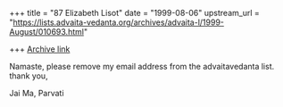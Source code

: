 +++
title = "87 Elizabeth Lisot"
date = "1999-08-06"
upstream_url = "https://lists.advaita-vedanta.org/archives/advaita-l/1999-August/010693.html"

+++
[Archive link](https://lists.advaita-vedanta.org/archives/advaita-l/1999-August/010693.html)

Namaste,
please remove my email address from the advaitavedanta list.
thank you,

Jai Ma,
Parvati

